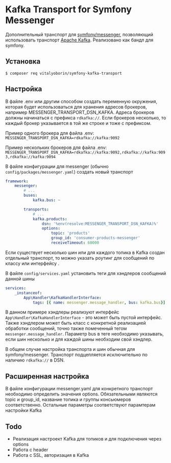 # Kafka Transport for Symfony Messenger

Дополнительный транспорт для [symfony/messenger](https://symfony.com/doc/current/messenger.html), позволяющий использовать транспорт [Apache Kafka](https://kafka.apache.org/). Реализовано как бандл для symfony.

## Установка

```console
$ composer req vitalyoborin/symfony-kafka-transport
```

## Настройка
В файле .env или другим способом создать переменную окружения, которая будет использоваться для хранения адресов брокеров, например MESSENGER_TRANSPORT_DSN_KAFKA. Адреса брокеров должны начинаться с префикса `rdkafka://`. Если брокеров несколько, то каждый брокер указывается в той же строке и тоже с префиксом.

Пример одного брокера для файла .env: `MESSENGER_TRANSPORT_DSN_KAFKA=rdkafka://kafka:9092`

Пример нескольких брокеров для файла .env: `MESSENGER_TRANSPORT_DSN_KAFKA=rdkafka://kafka:9092,rdkafka://kafka:9093,rdkafka://kafka:9094`

В файле конфигурации для messenger (обычно `config/packages/messenger.yaml`) создать новый транспорт
```yaml
framework:
    messenger:
        # ...
        buses:
            kafka.bus: ~

        transports:
            # ...
            kafka.products:
                dsn: '%env(resolve:MESSENGER_TRANSPORT_DSN_KAFKA)%'
                options:
                    topic: 'products'
                    group_id: 'consumer-products-messenger'
                    receiveTimeout: 60000
```
Если существует несколько шин или для каждого топика в Kafka создан отдельный транспорт, то можно указать роутинг для сообщений по классу или интерфейсу .

В файле `config/services.yaml` установить теги для хэндлеров сообщений данной шины
```yaml
services:
    _instanceof:
        App\Handler\KafkaHandlerInterface:
            tags: [{ name: messenger.message_handler, bus: kafka.bus}]
```
В данном примере хэндлеры реализуют интерфейс `App\Handler\KafkaHandlerInterface` - это может быть пустой интерфейс. Также хэндлером может быть класс с конкретной реализацией обработки сообщений, точно также помеченный тегом `messenger.message_handler`. Параметр bus в теге необходимо указывать, если шин несколько и для каждой шины необходим свой хэндлер.

В общем случае настройка транспорта и шин обычная для symfony/messenger. Транспорт подцепляется исключительно по наличию `rdkafka://` в DSN.

## Расширенная настройка
В файле конфигурации messenger.yaml для конкретного транспорт необходимо определить значения options. Обязательными являются topic и group_id, название топика и группы консьюмеров соответственно. Остальные параметры соответствуют парамтерам настройки Kafka

## Todo
* Реализация настроект Kafka для топиков и для подключения через options
* Работа с header
* Работа с SSL, авторизация в Kafka